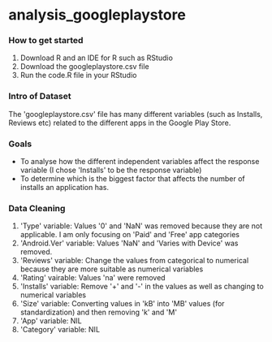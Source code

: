 # analysis_googleplaystore

### How to get started 
1. Download R and an IDE for R such as RStudio 
2. Download the googleplaystore.csv file 
3. Run the code.R file in your RStudio 

### Intro of Dataset
The 'googleplaystore.csv' file has many different variables (such as Installs, Reviews etc) related to the different apps in the Google Play Store.

### Goals 
* To analyse how the different independent variables affect the response variable (I chose 'Installs' to be the response variable)
* To determine which is the biggest factor that affects the number of installs an application has. 

### Data Cleaning 
1. 'Type' variable: Values '0' and 'NaN' was removed because they are not applicable. I am only focusing on 'Paid' and 'Free' app categories
2. 'Android.Ver' variable: Values 'NaN' and 'Varies with Device' was removed. 
3. 'Reviews' variable: Change the values from categorical to numerical because they are more suitable as numerical variables
4. 'Rating' vairable: Values 'na' were removed 
5. 'Installs' variable: Remove '+' and '-' in the values as well as changing to numerical variables 
6. 'Size' variable: Converting values in 'kB' into 'MB' values (for standardization) and then removing 'k' and 'M' 
7. 'App' variable: NIL 
8. 'Category' variable: NIL 

